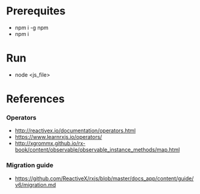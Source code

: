 # Prerequites
* npm i -g npm
* npm i

# Run
* node <js_file>

# References
### Operators
* http://reactivex.io/documentation/operators.html
* https://www.learnrxjs.io/operators/
* http://xgrommx.github.io/rx-book/content/observable/observable_instance_methods/map.html
### Migration guide
* https://github.com/ReactiveX/rxjs/blob/master/docs_app/content/guide/v6/migration.md
